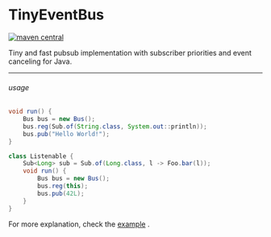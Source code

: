 # TinyEventBus

[![maven central](https://maven-badges.herokuapp.com/maven-central/lol.hub/TinyEventBus/badge.svg)](https://search.maven.org/artifact/lol.hub/TinyEventBus)

Tiny and fast pubsub implementation with subscriber priorities and event canceling for Java.

---

###### usage

```java
void run() {
    Bus bus = new Bus();
    bus.reg(Sub.of(String.class, System.out::println));
    bus.pub("Hello World!");
}
```

```java
class Listenable {
    Sub<Long> sub = Sub.of(Long.class, l -> Foo.bar(l));
    void run() {
        Bus bus = new Bus();
        bus.reg(this);
        bus.pub(42L);
    }
}
```

For more explanation, check
the [example](https://github.com/nothub/TinyEventBus/blob/master/src/test/java/lol/hub/tinyeventbus/example/Example.java)
.

